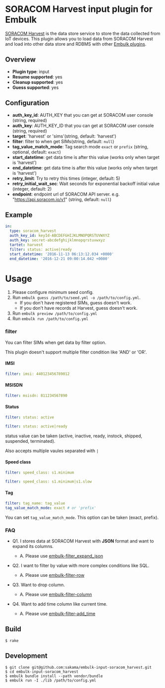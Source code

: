 # SORACOM Harvest input plugin for Embulk

[SORACOM Harvest](https://soracom.jp/services/harvest/) is the data store service to store the data collected from IoT devices.
This plugin allows you to load data from SORACOM Harvest and load into other data store and RDBMS with other [Embulk plugins](http://www.embulk.org/plugins/).

## Overview

* **Plugin type**: input
* **Resume supported**: yes
* **Cleanup supported**: yes
* **Guess supported**: yes

## Configuration

- **auth_key_id**: AUTH_KEY that you can get at SORACOM user console (string, required)
- **auth_key**: AUTH_KEY_ID that you can get at SORACOM user console (string, required)
- **target**: 'harvest' or 'sims'(string, default: 'harvest')
- **filter**: filter to when get SIMs(string, default: `null`)
- **tag_value_match_mode**: Tag search mode `exact` or `prefix` (string, optional, default: `exact`)
- **start_datetime**: get data time is after this value (works only when target is 'harvest')
- **end_datetime**: get data time is after this value (works only when target is 'harvest')
- **retry_limit**: Try to retry this times (integer, default: 5)
- **retry_initial_wait_sec**: Wait seconds for exponential backoff initial value (integer, default: 2)
- **endpoint**: endpoint url of SORACOM API server. e.g. "https://api.soracom.io/v1" (string, default: `null`)

## Example

```yaml
in:
  type: soracom_harvest
  auth_key_id: keyId-ABCDEFGHIJKLMNOPQRSTUVWXYZ
  auth_key: secret-abcdefghijklmnopqrstuvwxyz
  tartet: harvest
  filter: status: active|ready
  start_datetime: '2016-11-13 06:13:12.034 +0000'
  end_datetime: '2016-12-21 09:00:14.042 +0000'
```

# Usage

1. Please configure minimum seed config.
2. Run `embulk guess /path/to/seed.yml -o /path/to/config.yml`.
    * If you don't have registered SIMs, guess doesn't work.
    * If you don't have records at Harvest, guess doesn't work.
3. Run `embulk preview /path/to/config.yml`
4. Run `embulk run /path/to/config.yml`

### filter

You can filter SIMs when get data by filter option.

This plugin doesn't support multiple filter condition like 'AND' or 'OR'.

#### IMSI

```yaml
filter: imsi: 440123456789012
```

#### MSISDN

```yaml
filter: msisdn: 811234567890
```

#### Status

```yaml
filter: status: active
```

```yaml
filter: status: active|ready
```

status value can be taken (active, inactive, ready, instock, shipped, suspended, terminated).

Also accepts multiple vaules separated with `|`

#### Speed class

```yaml
filter: speed_class: s1.minimum
```

```yaml
filter: speed_class: s1.minimum|s1.slow
```

#### Tag

```yaml
filter: tag_name: tag_value
tag_value_match_mode: exact # or 'prefix'
```

You can set `tag_value_match_mode`. This option can be taken (exact, prefix).


### FAQ

* Q1. I stores data at SORACOM Harvest with **JSON** format and want to expand its columns.

  * A. Please use [embulk-filter_expand_json](https://github.com/civitaspo/embulk-filter-expand_json)

* Q2. I want to filter by value with more complex conditions like SQL.

  * A. Please use [embulk-filter-row](https://github.com/sonots/embulk-filter-row)

* Q3. Want to drop column.

  * A. Please use [embulk-filter-column](https://github.com/sonots/embulk-filter-column)

* Q4. Want to add time column like current time.

  * A. Please use [embulk-filter-add_time](https://github.com/treasure-data/embulk-filter-add_time)


## Build

```
$ rake
```

## Development

```
$ git clone git@github.com:sakama/embulk-input-soracom_harvest.git
$ cd embulk-input-soracom_harvest
$ embulk bundle install --path vendor/bundle
$ embulk run -I ./lib /path/to/config.yml
```

